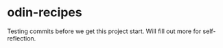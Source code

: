 # odin-recipes

Testing commits before we get this project start. Will fill out more for self-reflection.